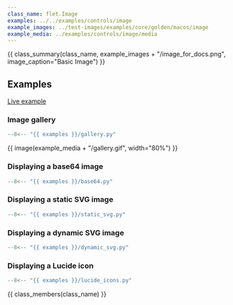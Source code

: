 ```yaml
---
class_name: flet.Image
examples: ../../examples/controls/image
example_images: ../test-images/examples/core/golden/macos/image
example_media: ../examples/controls/image/media
---
```


{{ class_summary(class_name, example_images + "/image_for_docs.png", image_caption="Basic Image") }}

## Examples

[Live example](https://flet-controls-gallery.fly.dev/displays/image)

### Image gallery

```python
--8<-- "{{ examples }}/gallery.py"
```

{{ image(example_media + "/gallery.gif", width="80%") }}

### Displaying a base64 image

```python
--8<-- "{{ examples }}/base64.py"
```

### Displaying a static SVG image

```python
--8<-- "{{ examples }}/static_svg.py"
```

### Displaying a dynamic SVG image

```python
--8<-- "{{ examples }}/dynamic_svg.py"
```

### Displaying a Lucide icon

```python
--8<-- "{{ examples }}/lucide_icons.py"
```

{{ class_members(class_name) }}
